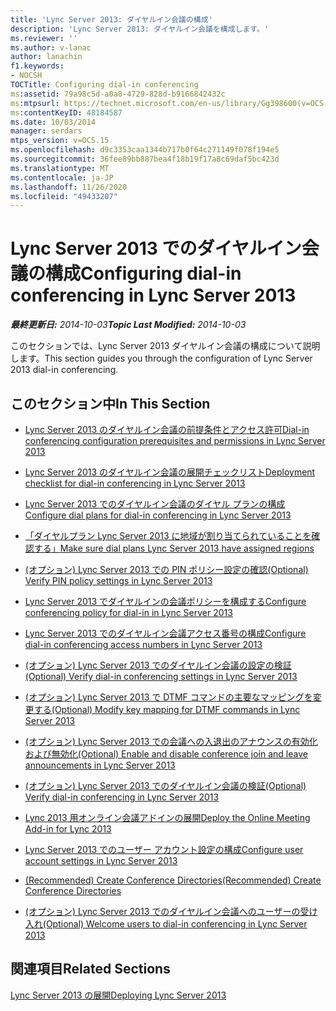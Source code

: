 ```yaml
---
title: 'Lync Server 2013: ダイヤルイン会議の構成'
description: 'Lync Server 2013: ダイヤルイン会議を構成します。'
ms.reviewer: ''
ms.author: v-lanac
author: lanachin
f1.keywords:
- NOCSH
TOCTitle: Configuring dial-in conferencing
ms:assetid: 79a98c5d-a0a8-4729-828d-b9166842432c
ms:mtpsurl: https://technet.microsoft.com/en-us/library/Gg398600(v=OCS.15)
ms:contentKeyID: 48184587
ms.date: 10/03/2014
manager: serdars
mtps_version: v=OCS.15
ms.openlocfilehash: d9c3353caa1344b717b0f64c271149f078f194e5
ms.sourcegitcommit: 36fee89bb887bea4f18b19f17a8c69daf5bc423d
ms.translationtype: MT
ms.contentlocale: ja-JP
ms.lasthandoff: 11/26/2020
ms.locfileid: "49433207"
---
```

# <a name="configuring-dial-in-conferencing-in-lync-server-2013"></a><span data-ttu-id="82353-103">Lync Server 2013 でのダイヤルイン会議の構成</span><span class="sxs-lookup"><span data-stu-id="82353-103">Configuring dial-in conferencing in Lync Server 2013</span></span>

<div data-xmlns="http://www.w3.org/1999/xhtml">

<div class="topic" data-xmlns="http://www.w3.org/1999/xhtml" data-msxsl="urn:schemas-microsoft-com:xslt" data-cs="https://msdn.microsoft.com/">

<div data-asp="https://msdn2.microsoft.com/asp">



</div>

<div id="mainSection">

<div id="mainBody"><span data-ttu-id="82353-104">

<span> </span></span><span class="sxs-lookup"><span data-stu-id="82353-104">

<span> </span></span></span>

<span data-ttu-id="82353-105">_**最終更新日:** 2014-10-03_</span><span class="sxs-lookup"><span data-stu-id="82353-105">_**Topic Last Modified:** 2014-10-03_</span></span>

<span data-ttu-id="82353-106">このセクションでは、Lync Server 2013 ダイヤルイン会議の構成について説明します。</span><span class="sxs-lookup"><span data-stu-id="82353-106">This section guides you through the configuration of Lync Server 2013 dial-in conferencing.</span></span>

<div>

## <a name="in-this-section"></a><span data-ttu-id="82353-107">このセクション中</span><span class="sxs-lookup"><span data-stu-id="82353-107">In This Section</span></span>

  - [<span data-ttu-id="82353-108">Lync Server 2013 のダイヤルイン会議の前提条件とアクセス許可</span><span class="sxs-lookup"><span data-stu-id="82353-108">Dial-in conferencing configuration prerequisites and permissions in Lync Server 2013</span></span>](lync-server-2013-dial-in-conferencing-configuration-prerequisites-and-permissions.md)

  - [<span data-ttu-id="82353-109">Lync Server 2013 のダイヤルイン会議の展開チェックリスト</span><span class="sxs-lookup"><span data-stu-id="82353-109">Deployment checklist for dial-in conferencing in Lync Server 2013</span></span>](lync-server-2013-deployment-checklist-for-dial-in-conferencing.md)

  - [<span data-ttu-id="82353-110">Lync Server 2013 でのダイヤルイン会議のダイヤル プランの構成</span><span class="sxs-lookup"><span data-stu-id="82353-110">Configure dial plans for dial-in conferencing in Lync Server 2013</span></span>](lync-server-2013-configure-dial-plans-for-dial-in-conferencing.md)

  - [<span data-ttu-id="82353-111">「ダイヤルプラン Lync Server 2013 に地域が割り当てられていることを確認する」</span><span class="sxs-lookup"><span data-stu-id="82353-111">Make sure dial plans Lync Server 2013 have assigned regions</span></span>](lync-server-2013-make-sure-dial-plans-have-assigned-regions.md)

  - [<span data-ttu-id="82353-112">(オプション) Lync Server 2013 での PIN ポリシー設定の確認</span><span class="sxs-lookup"><span data-stu-id="82353-112">(Optional) Verify PIN policy settings in Lync Server 2013</span></span>](lync-server-2013-optional-verify-pin-policy-settings.md)

  - [<span data-ttu-id="82353-113">Lync Server 2013 でダイヤルインの会議ポリシーを構成する</span><span class="sxs-lookup"><span data-stu-id="82353-113">Configure conferencing policy for dial-in in Lync Server 2013</span></span>](lync-server-2013-configure-conferencing-policy-for-dial-in.md)

  - [<span data-ttu-id="82353-114">Lync Server 2013 でのダイヤルイン会議アクセス番号の構成</span><span class="sxs-lookup"><span data-stu-id="82353-114">Configure dial-in conferencing access numbers in Lync Server 2013</span></span>](lync-server-2013-configure-dial-in-conferencing-access-numbers.md)

  - [<span data-ttu-id="82353-115">(オプション) Lync Server 2013 でのダイヤルイン会議の設定の検証</span><span class="sxs-lookup"><span data-stu-id="82353-115">(Optional) Verify dial-in conferencing settings in Lync Server 2013</span></span>](lync-server-2013-optional-verify-dial-in-conferencing-settings.md)

  - [<span data-ttu-id="82353-116">(オプション) Lync Server 2013 で DTMF コマンドの主要なマッピングを変更する</span><span class="sxs-lookup"><span data-stu-id="82353-116">(Optional) Modify key mapping for DTMF commands in Lync Server 2013</span></span>](lync-server-2013-optional-modify-key-mapping-for-dtmf-commands.md)

  - [<span data-ttu-id="82353-117">(オプション) Lync Server 2013 での会議への入退出のアナウンスの有効化および無効化</span><span class="sxs-lookup"><span data-stu-id="82353-117">(Optional) Enable and disable conference join and leave announcements in Lync Server 2013</span></span>](lync-server-2013-optional-enable-and-disable-conference-join-and-leave-announcements.md)

  - [<span data-ttu-id="82353-118">(オプション) Lync Server 2013 でのダイヤルイン会議の検証</span><span class="sxs-lookup"><span data-stu-id="82353-118">(Optional) Verify dial-in conferencing in Lync Server 2013</span></span>](lync-server-2013-optional-verify-dial-in-conferencing.md)

  - [<span data-ttu-id="82353-119">Lync 2013 用オンライン会議アドインの展開</span><span class="sxs-lookup"><span data-stu-id="82353-119">Deploy the Online Meeting Add-in for Lync 2013</span></span>](lync-server-2013-deploy-the-online-meeting-add-in-for-lync-2013.md)

  - [<span data-ttu-id="82353-120">Lync Server 2013 でのユーザー アカウント設定の構成</span><span class="sxs-lookup"><span data-stu-id="82353-120">Configure user account settings in Lync Server 2013</span></span>](lync-server-2013-configure-user-account-settings.md)

  - [<span data-ttu-id="82353-121">(Recommended) Create Conference Directories</span><span class="sxs-lookup"><span data-stu-id="82353-121">(Recommended) Create Conference Directories</span></span>](recommended-create-conference-directories.md)

  - [<span data-ttu-id="82353-122">(オプション) Lync Server 2013 でのダイヤルイン会議へのユーザーの受け入れ</span><span class="sxs-lookup"><span data-stu-id="82353-122">(Optional) Welcome users to dial-in conferencing in Lync Server 2013</span></span>](lync-server-2013-optional-welcome-users-to-dial-in-conferencing.md)

</div>

<div>

## <a name="related-sections"></a><span data-ttu-id="82353-123">関連項目</span><span class="sxs-lookup"><span data-stu-id="82353-123">Related Sections</span></span>

[<span data-ttu-id="82353-124">Lync Server 2013 の展開</span><span class="sxs-lookup"><span data-stu-id="82353-124">Deploying Lync Server 2013</span></span>](lync-server-2013-deploying-lync-server.md)

<span data-ttu-id="82353-125"></div>

</div>

<span> </span>

</div>

</div>

</span><span class="sxs-lookup"><span data-stu-id="82353-125"></div>

</div>

<span> </span>

</div>

</div>

</span></span></div>

